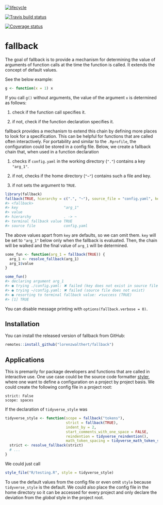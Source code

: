 
<!-- README.md is generated from README.Rmd. Please edit that file -->

[![lifecycle](https://img.shields.io/badge/lifecycle-experimental-orange.svg)](https://www.tidyverse.org/lifecycle/#experimental)

[![Travis build
status](https://travis-ci.org/lorenzwalthert/fallback.svg?branch=master)](https://travis-ci.org/lorenzwalthert/fallback)

[![Coverage
status](https://codecov.io/gh/lorenzwalthert/fallback/branch/master/graph/badge.svg)](https://codecov.io/github/lorenzwalthert/fallback?branch=master)

# fallback

The goal of fallback is to provide a mechanism for determining the value
of arguments of function calls at the time the function is called. It
extends the concept of default values.

See the below example:

``` r
g <- function(x = 1) x
```

If you call `g()` without arguments, the value of the argument `x` is
determined as follows:

1.  check if the function call specifies it.

2.  if not, check if the function declaration specifies it.

fallback provides a mechanism to extend this chain by defining more
places to look for a specification. This can be helpful for functions
that are called often interactively. For portability and similar to the
`.Rprofile`, the configuration could be stored in a config file. Below,
we create a fallback chain that, when used in a function declaration

1.  checks if `config.yaml` in the working directory (`"."`) contains a
    key `"arg_1"`.

2.  if not, checks if the home directory (`"~"`) contains such a file
    and key.

3.  if not sets the argument to `TRUE`.

<!-- end list -->

``` r
library(fallback)
fallback(TRUE, hierarchy = c(".", "~"), source_file = "config.yaml", key = "arg_1")
#> <fallback>
#> key                     "arg_1"
#> value                   
#> hierarchy               . -> ~
#> terminal fallback value TRUE
#> source file             config.yaml
```

The above values apart from `key` are defaults, so we can omit them.
`key` will be set to `"arg_1"` below only when the fallback is
evaluated. Then, the chain will be walked and the final value of `arg_1`
will be determined.

``` r
some_fun <- function(arg_1 = fallback(TRUE)) {
  arg_1 <- resolve_fallback(arg_1)
  arg_1$value
}

some_fun()
#> declaring argument arg_1 
#> ● trying ./config.yaml: ✖ failed (key does not exist in source file)
#> ● trying ~/config.yaml: ✖ failed (source file does not exist)
#> ● resorting to terminal fallback value: ✔success (TRUE)
#> [1] TRUE
```

You can disable message printing with `options(fallback.verbose = 0)`.

## Installation

You can install the released version of fallback from GitHub:

``` r
remotes::install_github("lorenzwalthert/fallback")
```

## Applications

This is premarily for package developers and functions that are called
in interactive use. One use case could be the source code formatter
[styler](https://styler.r-lib.org), where one want to define a
configuration on a project by project basis. We could create the
following config file in a project root:

    strict: False
    scope: spaces

If the declaration of `tidyverse_style` was

``` r
tidyverse_style <- function(scope = fallback("tokens"),
                            strict = fallback(TRUE),
                            indent_by = 2,
                            start_comments_with_one_space = FALSE,
                            reindention = tidyverse_reindention(),
                            math_token_spacing = tidyverse_math_token_spacing()) {
  strict <- resolve_fallback(strict)
  # ...
}
```

We could just call

``` r
style_file("R/testing.R", style = tidyverse_style)
```

To use the default values from the config file or even omit `style`
because `tidyverse_style` is the default. We could also place the config
file in the home directory so it can be accessed for every project and
only declare the deviation from the *global* style in the project root.
